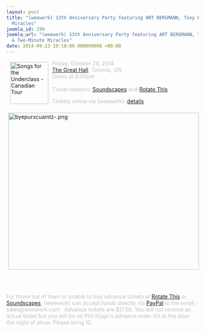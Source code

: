 ```yaml
---
layout: post
title: "(weewerk) 13th Anniversary Party featuring ART BERGMANN, Tony Dekker & Two-Minute
  Miracles"
joomla_id: 299
joomla_url: "(weewerk) 13th Anniversary Party featuring ART BERGMANN, Tony Dekker
  & Two-Minute Miracles"
date: 2014-09-23 19:10:00.000000000 +00:00
---
```

<img src="images/stories/front_page/songs_for_the_underclass_canadian_tour.jpg" style="float: left; width: 100px; height: 110px; margin: 5px 10px" height="110" width="100" title="Songs for the Underclass - Canadian Tour" alt="Songs for the Underclass - Canadian Tour" /><span style="color: #c0c0c0">
Friday, October 24, 2014</span><br />
<span style="color: #c0c0c0"><a href="http://www.thegreathall.ca" target="_blank">The Great Hall</a>, Toronto, ON<br />
Doors at 9:00pm<br />
<br />
Ticket retailers:&nbsp;<a href="http://www.soundscapesmusic.com/tickets-for-sale/" target="_blank">Soundscapes</a> and&nbsp;<a href="http://www.rotate.com/tickets/" target="_blank">Rotate This</a>.</span>
<div>
<span style="color: #c0c0c0">Tickets online via (weewerk):&nbsp;<a href="index.php?option=com_content&amp;task=view&amp;id=299&amp;Itemid=153#YYZ_AdvanceTickets" target="_self">details</a> <br />
</span>
<div>
</div>
<div>
<span style="color: #c0c0c0"><br />
</span>
</div>
<div>
<img src="images/stories/front_page/byepurxcuaintz-.png" style="float: left; margin: 5px; width: 500px; height: 411px" height="411" width="500" title="byepurxcuaintz-.png" alt="byepurxcuaintz-.png" />
</div>
</div>
<div id="YYZ_AdvanceTickets">
&nbsp;<br />
<span style="font-size: 14pt; color: #ffffff">Advance Tickets:</span>
&nbsp;<br />
&nbsp;<br />
<span style="color: #c0c0c0">For those out of town or unable to buy advance tickets at <a href="http://www.rotate.com/tickets/" target="_blank">Rotate This</a> or <a href="http://www.soundscapesmusic.com/tickets-for-sale/" target="_blank">Soundscapes</a>, (weewerk) can accept funds directly via&nbsp;<a href="https://paypal.com" target="_blank">PayPal</a> to the email - sales@weewerk.com . Advance tickets are $17.50. You will not receive an actual ticket but you will be on Phil Klygo's advance order list at the door the night of show. Please bring ID.
</span>
&nbsp;<br />
&nbsp;<br />
&nbsp;<br />
&nbsp;<br />
&nbsp;<br />
&nbsp;<br />
&nbsp;<br />
&nbsp;<br />
&nbsp;<br />
&nbsp;<br />
&nbsp;<br />
&nbsp;<br />
&nbsp;<br />
&nbsp;<br />
&nbsp;<br />
&nbsp;<br />
&nbsp;<br />
&nbsp;<br />
&nbsp;<br />
&nbsp;<br />
&nbsp;<br />
&nbsp;<br />
&nbsp;<br />
&nbsp;<br />
&nbsp;<br />
&nbsp;<br />
&nbsp;<br />
&nbsp;<br />
&nbsp;<br />
&nbsp;<br />
&nbsp;<br />
&nbsp;<br />
</div>
